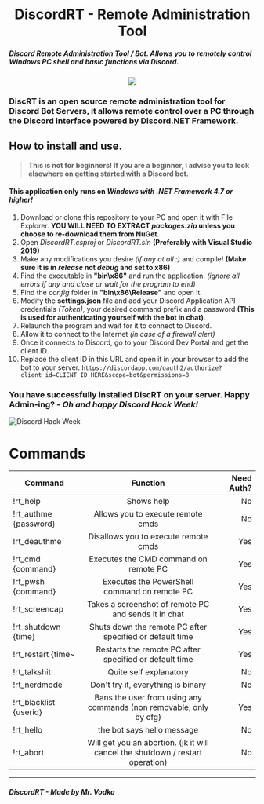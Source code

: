 <h1 align="center">DiscordRT - Remote Administration Tool</h1>

##### Discord Remote Administration Tool / Bot. Allows you to remotely control Windows PC shell and basic functions via Discord. 

<center>
<img src="https://raw.githubusercontent.com/mrvodka007/discrt/master/Bot_Resources_Web/DISCRT_LOGO_SMALLER.png">
</center>

### DiscRT is an open source remote administration tool for Discord Bot Servers, it allows remote control over a PC through the Discord interface powered by Discord.NET Framework.


## How to install and use.
> **This is not for beginners! If you are a beginner, I advise you to look elsewhere on getting started with a Discord bot.**
#### This application only runs on *Windows with .NET Framework 4.7 or higher!*
1. Download or clone this repository to your PC and open it with File Explorer. __YOU WILL NEED TO EXTRACT *packages.zip* unless you choose to re-download them from NuGet.__
2. Open *DiscordRT.csproj* or *DiscordRT.sln* __(Preferably with Visual Studio 2019)__
3. Make any modifications you desire *(if any at all :)* and compile! __(Make sure it is in *release* not *debug* and set to x86)__
4. Find the executable in **"bin\x86"** and run the application. _(ignore all errors if any and close or wait for the program to end)_
5. Find the _config_ folder in **"bin\x86\Release"** and open it. 
6. Modify the **settings.json** file and add your Discord Application API credentials _(Token)_, your desired command prefix and a password **(This is used for authenticating yourself with the bot in chat)**.
7. Relaunch the program and wait for it to connect to Discord.
8. Allow it to connect to the Internet *(in case of a firewall alert)*
9. Once it connects to Discord, go to your Discord Dev Portal and get the client ID.
10. Replace the client ID in this URL and open it in your browser to add the bot to your server. 
`https://discordapp.com/oauth2/authorize?client_id=CLIENT_ID_HERE&scope=bot&permissions=8`

### You have successfully installed DiscRT on your server. Happy Admin-ing? - _Oh and happy Discord Hack Week!_

![Discord Hack Week](https://raw.githubusercontent.com/mrvodka007/discrt/master/Bot_Resources_Web/hack_badge_black.png "Discord")

# Commands
| Command       | Function      | Need Auth? |
| ------------- |:-------------:| -----:|
| !rt_help      | Shows help | No |
| !rt_authme {password}     | Allows you to execute remote cmds    |   No |
| !rt_deauthme | Disallows you to execute remote cmds  |    Yes |
| !rt_cmd {command} | Executes the CMD command on remote PC | Yes |
| !rt_pwsh {command} | Executes the PowerShell command on remote PC | Yes |
| !rt_screencap | Takes a screenshot of remote PC and sends it in chat | Yes |
| !rt_shutdown {time} | Shuts down the remote PC after specified or default time | Yes |
| !rt_restart {time~ | Restarts the remote PC after specified or default time | Yes |
| !rt_talkshit | Quite self explanatory | No |
| !rt_nerdmode | Don't try it, everything is binary | No |
| !rt_blacklist {userid} | Bans the user from using any commands (non removable, only by cfg) | Yes |
| !rt_hello | the bot says hello message | No |
| !rt_abort | Will get you an abortion. (jk it will cancel the shutdown / restart operation) | No |

---
##### DiscordRT - Made by Mr. Vodka
